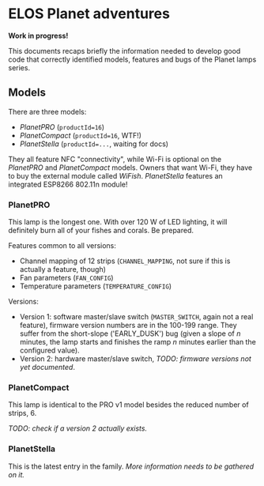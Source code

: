 # ELOS Planet adventures
**Work in progress!**

This documents recaps briefly the information needed to develop good code that correctly identified models, features and bugs of the Planet lamps series.

## Models
There are three models:

* *PlanetPRO* (`productId=16`)
* *PlanetCompact* (`productId=16`, WTF!)
* *PlanetStella* (`productId=...`, waiting for docs)

They all feature NFC "connectivity", while Wi-Fi is optional on the *PlanetPRO* and *PlanetCompact* models. Owners that want Wi-Fi, they have to buy the external module called *WiFish*. *PlanetStella* features an integrated ESP8266 802.11n module!

### PlanetPRO
This lamp is the longest one. With over 120 W of LED lighting, it will definitely burn all of your fishes and corals. Be prepared.

Features common to all versions:
* Channel mapping of 12 strips (`CHANNEL_MAPPING`, not sure if this is actually a feature, though)
* Fan parameters (`FAN_CONFIG`)
* Temperature parameters (`TEMPERATURE_CONFIG`)

Versions:
* Version 1: software master/slave switch (`MASTER_SWITCH`, again not a real feature), firmware version numbers are in the 100-199 range. They suffer from the short-slope ('EARLY_DUSK') bug (given a slope of *n* minutes, the lamp starts and finishes the ramp *n* minutes earlier than the configured value).
* Version 2: hardware master/slave switch, *TODO: firmware versions not yet documented*.

### PlanetCompact
This lamp is identical to the PRO v1 model besides the reduced number of strips, 6.

*TODO: check if a version 2 actually exists.*

### PlanetStella
This is the latest entry in the family. *More information needs to be gathered on it.*
